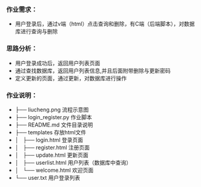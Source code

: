 
### 作业需求：    

*  用户登录后，通过v端（html）点击查询和删除，有C端（后端脚本），对数据库进行查询与删除

### 思路分析：

* 用户登录成功后，返回用户列表页面
* 通过查找数据库，返回用户列表信息,并且后面附带删除与更新密码
* 定义更新的页面，通过更新，对数据库进行操作


### 作业说明：

* ├── liucheng.png        流程示意图
* ├── login_register.py   作业脚本
* ├── README.md           文件目录说明
* ├── templates           存放html文件
* │   ├── login.html      登录页面
* │   ├── register.html   注册页面
* │   ├── update.html     更新页面
* │   ├── userlist.html   用户列表（数据库中查询）
* │   └── welcome.html    欢迎页面
* └── user.txt            用户登录列表
